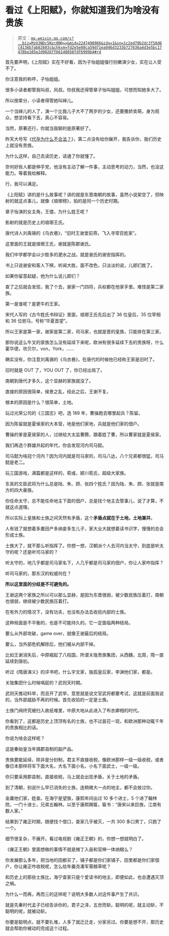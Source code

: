 # 看过《上阳赋》，你就知道我们为啥没有贵族

> 原文：[`mp.weixin.qq.com/s?__biz=MzU3NDc5Nzc0NQ==&mid=2247498966&idx=1&sn=1c2ed70b2dc3f58d6c4136b7ab82603c&chksm=fd2e5e08ca59d71ea046d3233b727636a4d3e5bc17478be105e2d9026ff66140858fdf6999b4#rd`](http://mp.weixin.qq.com/s?__biz=MzU3NDc5Nzc0NQ==&mid=2247498966&idx=1&sn=1c2ed70b2dc3f58d6c4136b7ab82603c&chksm=fd2e5e08ca59d71ea046d3233b727636a4d3e5bc17478be105e2d9026ff66140858fdf6999b4#rd)

首先要声明，《上阳赋》实在不好看，因为子怡姐姐强行扮嫩演少女，实在让人受不了。 

你注意我的称呼，子怡姐姐。

很多小读者都管我叫叔，风叔。你叔我还得管章子怡叫姐姐，可想而知她多大了。

所以按辈分，小读者得管她叫婶儿。

一个当婶儿的人了，演一个比我儿子大不了两岁的少女，还要撒娇卖萌，身为观众，想坚持看下去，真心不容易。

当然，原著还行，你就当我聊的是原著好了。 

昨天大号写《[代孕为什么不合法？](http://mp.weixin.qq.com/s?__biz=MzU0MjYwNDU2Mw==&mid=2247496065&idx=2&sn=37a83b059f18601f069b9d01c5f3e57b&chksm=fb1a9dfdcc6d14ebf06e68eec5d04125b6e6638c85926edf322a66198b2b8b01a902bc44cbb1&scene=21#wechat_redirect)》，第二点没有给你展开，我告诉你，我们历史上就没有贵族。 

为什么这样，自己去读历史，读通了你就懂了。

奈何好些人都是伸手党，他没有主动了解一件事，主动思考的动力，当然，也没这能力。等着我给解释。

行，我可以满足。

《上阳赋》讲的是什么故事呢？讲的就是东晋南朝的故事，虽然小说架空了，但映射的就这点事儿，就像《琅琊榜》，拍的是同一个历史时期。

章子怡演的女主角，王儇，为什么姓王呢？

影射的就是历史上的琅琊王氏。

唐代诗人刘禹锡的《乌衣巷》，“旧时王谢堂前燕，飞入寻常百姓家”。 

这里面的王就是琅琊王氏，谢就是陈郡谢氏。

我们中学都学会以少胜多的淝水之战，就是谢氏的谢安指挥的。

书上只说谢安和客人下棋，听闻大胜，面不改色，只淡淡的说，儿郎们胜了。

如果你留意起疑，他为什么说儿郎们？

查了之后就会发现，我了个去，谢家一门四将，兵权都在他家手里。难怪是第二家族。

第一是谁呢？是更牛的王家。

宋代人写的《古今姓氏书辩证》里面，琅琊王氏先后出了 36 位皇后，35 位宰相和 36 位驸马，号称“华夏首望”。 

所以王家是第一家，谢家是第二家，司马家，也就是晋的皇族，只能排在第三家。 

那你说这么牛叉的家族怎么没有延续下来呢，欧洲有很多延续下去的贵族呀，什么霍华德，坎贝尔，von，York，......

确实没有，你注意刘禹锡的《乌衣巷》，在唐代的时候他已经称王家是旧时了。 

旧时就是 OUT 了，YOU OUT 了，你已经出局了。

南朝到唐代才多久，这个显赫的家族就没了。 

直接的原因很简单，侯景之乱，经此之后，王谢不复。 

根本的原因是什么？很简单，土地。

玩过光荣公司的《三国志》吧，选 189 年，曹操跑去哪里起兵？陈留。 

因为陈留就是夏侯家的大本营，地是他们家地，兵就是他们家的佃户。 

曹操的爹是夏侯家的人，过继给大太监曹腾，跟着姓了曹，所以曹家就是夏侯家。 

我们再选个群雄并起的年代，你会发现河内司马懿。 

司马懿为啥冠个河内？因为河内就是司马家的，司马八达，八个兄弟都很猛，司马懿是老二。

玩三国游戏，满篇都是这样的，荀彧，颍川荀氏，超级大家族。

东吴的文臣武将为什么总是陆、朱、顾、张四个姓氏？因为陆、朱、顾、张就是南方的四大豪族。

你任命太守，总不能任命地主下面的佃户，总是找个地主去管事儿，说了才算，不就这点道理。 

所以实际上皇族和士族之间天然有矛盾，这个**矛盾点就在于土地，土地兼并**。 

人有钱了就想着多置田产多纳妾多生儿子，家大业大就想着读书识字，慢慢的总会形成士族。

士族大了，就不那么听指挥了。你想一想，汉朝派个人去河内当太守，到底是听太守的呢？还是听司马家的？ 

听太守的，地几乎都是司马家名下，人几乎都是司马家的佃户，你让人家咋指挥？ 

听司马家的，那东汉的权威何在？

**所以这里面的分歧是不可避免的。** 

王谢这两个家族之所以可以那么显赫，是因为东晋很弱，被少数民族压着打，南朝也很弱，继续被少数民族压着打。

在有外力的情况下，没有功夫，也没有办法去收拾内部的士族。

这种局面是不平衡的，也是不可能持久的。它一定面临两种结局。 

要么从外部攻破，game over，就像王谢最后的结局。

要么，当外部危机解除后，他们被从内部干掉。

比如王谢消失后，中原崛起了八柱国，所谓关陇贵族集团，从西魏，北周，隋一直延续到唐初。

听过《隋唐演义》的评书吧，什么宇文家，独孤皇后家，李渊他们家，都是。 

关陇集团什么时候嗝屁的？武则天时期。 

武则天推动科举，而且开了武举，意思就是说文官武将都要考试，这就是前面我说的，当外部威胁不再的时候。首先收拾的一定是士族。

士族门阀终究被扫入故纸堆里，中原大地从此进入了布衣卿相的时代。 

你看到了，这都是历史上顶顶有名的士族，也不过昙花一现，和欧洲那种动辄千年的贵族相比的话。 

你说为啥会这样呢？

这是秦始皇当年搞郡县制的副产品。

贵族要能延续，除非是分封制，君主不直接收税，像欧洲那样一级一级收税，或者像日本那样将军下面大名，大名下面小名，小名下面武士，一级一级。 

你只要采用郡县制，直接收税，马上就会出现矛盾，关于土地的矛盾。

到了清朝，别说什么早已消失的士族，连稍微大一点的地主，都不会放过你。 

金庸他们家，姓查。在海宁是望族，康熙年间出过 10 多个进士，5 个进了翰林院，一门十进士，兄弟五翰林。以至于康熙赐匾，匾书：“唐宋以来巨族，江南有数人家。” 

结果到了雍正时期，随便找个借口，查家几乎被灭，一共 300 多口男丁，只跑了一个。

细节很复杂，不展开。看过电视剧《雍正王朝》的，你想一想就明白了。 

《雍正王朝》里面想做的事情不就是摊丁入亩和官绅一体纳粮么？

你发展那么多年，把当地的田都买了，铺子都是你们家铺子，田里都是你们家佃户，你让雍正咋收税呢，怎么给年羹尧凑军需粮草呢？

和历史上的那些士族比，海宁查家只是个爱读书的地主，即便如此，也会遭遇灭顶之祸。 

为什么一而再，再而三的这样呢？说明大多数人对这件事产生了共识。 

就是先秦时代孟子已经告诉你的，君子之泽，五世而斩。聪明的呢，就主动斩，不聪明的呢，就被动斩。 

你要是聪明点，就不要扎堆，人多了就迁迁走，分家另过。你要是想不开，那历史就会帮助你被动的完成这个过程。
